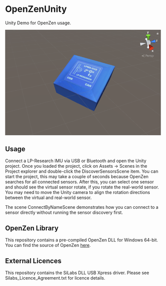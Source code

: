 # OpenZenUnity

Unity Demo for OpenZen usage.

![picture](screenshot.png)

## Usage

Connect a LP-Research IMU via USB or Bluetooth and open the Unity project. Once
you loaded the project, click on Assets -> Scenes in the Project explorer and double-click
the DiscoverSensorsScene item. You can start the project, this may take a couple of seconds because
OpenZen searches for all connected sensors. After this, you can select one sensor and should see the virtual
sensor rotate, if you rotate the real-world sensor. You may need to move the Unity
camera to align the rotation directions between the virtual and real-world sensor.

The scene ConnectByNameScene demonstrates how you can connect to a sensor directly without
running the sensor discovery first.

## OpenZen Library

This repository contains a pre-compiled OpenZen DLL for Windows 64-bit. You can find the
source of OpenZen [here](https://bitbucket.org/lpresearch/openzen/).

## External Licences

This repository contains the SiLabs DLL USB Xpress driver. Please see
Silabs_Licence_Agreement.txt for licence details.
